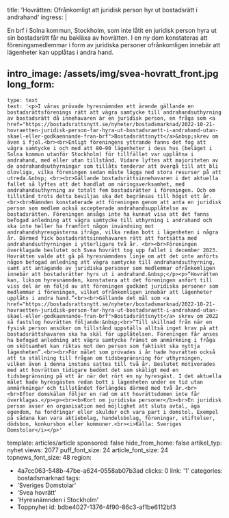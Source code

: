 title: 'Hovrätten: Ofrånkomligt att juridisk person hyr ut bostadsrätt i andrahand'
ingress: |
  <p>En brf i Solna kommun, Stockholm, som inte låtit en juridisk person hyra ut sin bostadsrätt får nu bakläxa av hovrätten. I en ny dom konstateras att föreningsmedlemmar i form av juridiska personer ofrånkomligen innebär att lägenheter kan upplåtas i andra hand.
  </p>
  
intro_image: /assets/img/svea-hovratt_front.jpg
long_form:
  -
    type: text
    text: '<p>I våras prövade hyresnämnden ett ärende gällande en bostadsrättsförenings rätt att vägra samtycke till andrahandsuthyrning av bostadsrätt då innehavaren är en juridisk person, en fråga som <a href="https://bostadsrattsnytt.se/nyheter/bostadsmarknad/2022-10-21-hovraetten-juridisk-person-far-hyra-ut-bostadsraett-i-andrahand-utan-skael-eller-godkaennande-fran-brf">Bostadsrättsnytt</a>&nbsp;skrev om även i fjol.<br><br>Enligt föreningens yttrande fanns det fog att vägra samtycke i och med att 80–90 lägenheter i dess hus (beläget i Solna kommun utanför Stockholm) för tillfället var upplåtna i andrahand, med eller utan tillstånd. Vidare lyftes att majoriteten av de andrahandsuthyrningar som tillåts tenderar att övergå till att bli olovliga, vilka föreningen sedan måste lägga ned stora resurser på att utreda.&nbsp; <br><br>Gällande bostadsrättsinnehavaren i det aktuella fallet så lyftes att det handlat om näringsverksamhet, med andrahandsuthyrning av totalt fem bostadsrätter i föreningen. Och om tillstånd trots detta beviljas ska det begränsas till högst ett år. <br><br>Nämnden konstaterade att föreningen genom att anta en juridisk person som medlem också accepterade andrahandsupplåtelse av bostadsrätten. Föreningen ansågs inte ha kunnat visa att det fanns befogad anledning att vägra samtycke till uthyrning i andrahand och ska inte heller ha framfört någon invändning mot andrahandshyresgästerna ifråga, vilka redan bott i lägenheten i några år. Därmed fick bostadsrättsinnehavaren rätt att fortsätta med andrahandsuthyrningen i ytterligare två år. <br><br>Föreningen överklagade beslutet och Svea hovrätt tog upp fallet i december 2023. Hovrätten valde att gå på hyresnämndens linje om att det inte anförts någon befogad anledning att vägra samtycke till andrahandsuthyrning, samt att antagande av juridiska personer som medlemmar ofrånkomligen innebär att bostadsrätter hyrs ut i andrahand.&nbsp;</p><p>“Hovrätten kan, liksom hyresnämnden, konstatera att det föreningen anfört till viss del är en följd av att föreningen godkänt juridiska personer som medlemmar i föreningen, vilket ofrånkomligen innebär att lägenheter upplåts i andra hand.”<br><br>Gällande det mål som <a href="https://bostadsrattsnytt.se/nyheter/bostadsmarknad/2022-10-21-hovraetten-juridisk-person-far-hyra-ut-bostadsraett-i-andrahand-utan-skael-eller-godkaennande-fran-brf">Bostadsrättsnytt</a> skrev om 2022 så fastslog hovrätten följande:&nbsp;<br>“Till skillnad från när en fysisk person ansöker om tillstånd uppställs alltså inget krav på att bostadsrättshavaren ska ha skäl för upplåtelsen. Föreningen får anses ha befogad anledning att vägra samtycke främst om anmärkning i fråga om skötsamhet kan riktas mot den person som faktiskt ska nyttja lägenheten”.<br><br>För målet som prövades i år hade hovrätten också att ta ställning till frågan om tidsbegränsning för uthyrningen, vilken även i denna instans sattes till två år. Beslutet motiverades med att hovrätten tidigare bedömt det som skäligt med en tidsbegränsning på ett år när det rört en ny hyresgäst. I det aktuella målet hade hyresgästen redan bott i lägenheten under en tid utan anmärkningar och tillståndet förlängdes därmed med två år.<br><br>Efter domskälen följer en rad om att hovrättsdomen inte får överklagas.</p><p><br><b>Kort om juridiska personer</b><br>En juridisk person avser en organisation med möjlighet att sluta avtal, äga egendom, ha fordringar eller skulder och vara part i domstol. Exempel på sådana kan vara aktiebolag, handelsbolag, föreningar, stiftelser, dödsbon, konkursbon eller kommuner.<br><i>Källa: Sveriges Domstolar</i></p>'
template: articles/article
sponsored: false
hide_from_home: false
artikel_typ: nyhet
views: 2077
puff_font_size: 24
article_font_size: 24
topnews_font_size: 48
region:
  - 4a7cc063-548b-47be-a624-0558ab07b3ad
clicks: 0
link: '1'
categories: bostadsmarknad
tags:
  - 'Sveriges Domstolar'
  - 'Svea hovrätt'
  - 'Hyresnämnden i Stockholm'
  - Toppnyhet
id: bdbe4027-1376-4f90-86c3-af1be6112bf3
